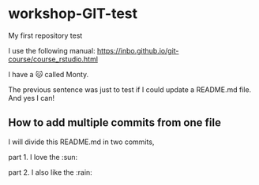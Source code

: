 # workshop-GIT-test
My first repository test

I use the following manual:
https://inbo.github.io/git-course/course_rstudio.html 

I have a :cat: called Monty.

The previous sentence was just to test if I could update a README.md file.
And yes I can!


## How to add multiple commits from one file

I will divide this README.md in two commits,

part 1. I love the :sun:

part 2. I also like the :rain:
